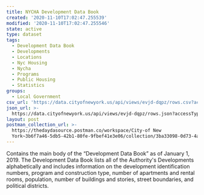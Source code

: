 ```yaml
---
title: NYCHA Development Data Book
created: '2020-11-10T17:02:47.255539'
modified: '2020-11-10T17:02:47.255546'
state: active
type: dataset
tags:
  - Development Data Book
  - Developments
  - Locations
  - Nyc Housing
  - Nycha
  - Programs
  - Public Housing
  - Statistics
groups:
  - Local Government
csv_url: 'https://data.cityofnewyork.us/api/views/evjd-dqpz/rows.csv?accessType=DOWNLOAD'
json_url: >-
  https://data.cityofnewyork.us/api/views/evjd-dqpz/rows.json?accessType=DOWNLOAD
layout: post
postman_collection_url: >-
  https://thedaydasource.postman.co/workspace/City-of New
  York~3b6f7a46-5db5-42b1-80fe-9fbef41e3e06/collection/3ba33098-0d73-4ab4-b617-b6774f4ab949
---
```

Contains the main body of the “Development Data Book” as of January 1, 2019. The Development Data Book lists all of the Authority's Developments alphabetically and includes information on the development identification numbers, program and construction type, number of apartments and rental rooms, population, number of buildings and stories, street boundaries, and political districts.
